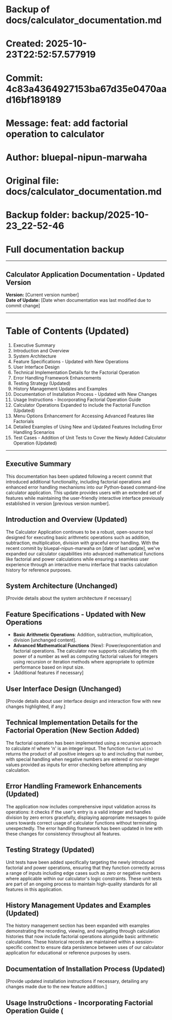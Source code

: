 # Backup of docs/calculator_documentation.md
# Created: 2025-10-23T22:52:57.577919
# Commit: 4c83a4364927153ba67d35e0470aad16bf189189
# Message: feat: add factorial operation to calculator
# Author: bluepal-nipun-marwaha
# Original file: docs/calculator_documentation.md
# Backup folder: backup/2025-10-23_22-52-46
# Full documentation backup

---

## Calculator Application Documentation - Updated Version

**Version:** [Current version number]  
**Date of Update:** [Date when documentation was last modified due to commit change]

---

# Table of Contents (Updated)
1. Executive Summary
2. Introduction and Overview
3. System Architecture
4. Feature Specifications - Updated with New Operations
5. User Interface Design
6. Technical Implementation Details for the Factorial Operation
7. Error Handling Framework Enhancements
8. Testing Strategy (Updated)
9. History Management Updates and Examples
10. Documentation of Installation Process - Updated with New Changes
11. Usage Instructions - Incorporating Factorial Operation Guide
12. Calculator Operations Expanded to include the Factorial Function (Updated)
13. Menu Options Enhancement for Accessing Advanced Features like Factorials
14. Detailed Examples of Using New and Updated Features Including Error Handling Scenarios
15. Test Cases - Addition of Unit Tests to Cover the Newly Added Calculator Operation (Updated)

---

## Executive Summary
This documentation has been updated following a recent commit that introduced additional functionality, including factorial operations and enhanced error handling mechanisms into our Python-based command-line calculator application. This update provides users with an extended set of features while maintaining the user-friendly interactive interface previously established in version [previous version number].

## Introduction and Overview (Updated)
The Calculator Application continues to be a robust, open-source tool designed for executing basic arithmetic operations such as addition, subtraction, multiplication, division with graceful error handling. With the recent commit by bluepal-nipun-marwaha on [date of last update], we've expanded our calculator capabilities into advanced mathematical functions like factorial and power calculations while ensuring a seamless user experience through an interactive menu interface that tracks calculation history for reference purposes.

## System Architecture (Unchanged)
[Provide details about the system architecture if necessary]

## Feature Specifications - Updated with New Operations
- **Basic Arithmetic Operations**: Addition, subtraction, multiplication, division [unchanged content].
- **Advanced Mathematical Functions** (New): Power/exponentiation and factorial operations. The calculator now supports calculating the nth power of a number as well as computing factorial values for integers using recursion or iteration methods where appropriate to optimize performance based on input size.
- [Additional features if necessary]

## User Interface Design (Unchanged)
[Provide details about user interface design and interaction flow with new changes highlighted, if any.]

## Technical Implementation Details for the Factorial Operation (New Section Added)
The factorial operation has been implemented using a recursive approach to calculate n! where 'n' is an integer input. The function `factorial(n)` returns the product of all positive integers up to and including that number, with special handling when negative numbers are entered or non-integer values provided as inputs for error checking before attempting any calculation.

## Error Handling Framework Enhancements (Updated)
The application now includes comprehensive input validation across its operations: it checks if the user's entry is a valid integer and handles division by zero errors gracefully, displaying appropriate messages to guide users towards correct usage of calculator functions without terminating unexpectedly. The error handling framework has been updated in line with these changes for consistency throughout all features.

## Testing Strategy (Updated)
Unit tests have been added specifically targeting the newly introduced factorial and power operations, ensuring that they function correctly across a range of inputs including edge cases such as zero or negative numbers where applicable within our calculator's logic constraints. These unit tests are part of an ongoing process to maintain high-quality standards for all features in this application.

## History Management Updates and Examples (Updated)
The history management section has been expanded with examples demonstrating the recording, viewing, and navigating through calculation histories that now include factorial operations alongside basic arithmetic calculations. These historical records are maintained within a session-specific context to ensure data persistence between uses of our calculator application for educational or reference purposes by users.

## Documentation of Installation Process (Updated)
[Provide updated installation instructions if necessary, detailing any changes made due to the new feature addition.]

## Usage Instru0ctions - Incorporating Factorial Operation Guide (
